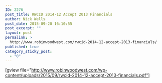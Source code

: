 ```yaml
---
ID: 2276
post_title: RWCID 2014-12 Accept 2013 Financials
author: Nick Wells
post_date: 2015-09-20 16:10:55
post_excerpt: ""
layout: post
permalink: >
  http://www.robinwoodwest.com/rwcid-2014-12-accept-2013-financials/
published: true
category_sticky_post:
  - "0"
---
```

[gview file="http://www.robinwoodwest.com/wp-content/uploads/2015/09/rwcid-2014-12-accept-2013-financials.pdf"]